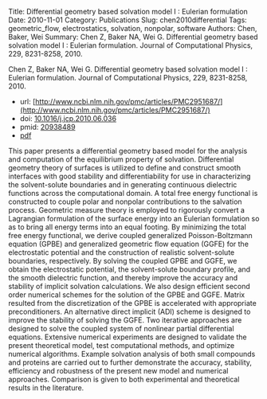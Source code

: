 Title: Differential geometry based solvation model I : Eulerian formulation
Date: 2010-11-01
Category: Publications
Slug: chen2010differential
Tags: geometric_flow, electrostatics, solvation, nonpolar, software
Authors: Chen, Baker, Wei
Summary: Chen Z, Baker NA, Wei G. Differential geometry based solvation model I : Eulerian formulation. Journal of Computational Physics, 229, 8231-8258, 2010. 

Chen Z, Baker NA, Wei G. Differential geometry based solvation model I : Eulerian formulation. Journal of Computational Physics, 229, 8231-8258, 2010. 

* url: [http://www.ncbi.nlm.nih.gov/pmc/articles/PMC2951687/](http://www.ncbi.nlm.nih.gov/pmc/articles/PMC2951687/)
* doi: [10.1016/j.jcp.2010.06.036](http://dx.doi.org/10.1016/j.jcp.2010.06.036)
* pmid: [20938489](http://www.ncbi.nlm.nih.gov/pubmed/20938489)
* [pdf](http://sobolevnrm.github.io/papers/chen2010differential.pdf)

This paper presents a differential geometry based model for the analysis and computation of the equilibrium property of solvation. Differential geometry theory of surfaces is utilized to define and construct smooth interfaces with good stability and differentiability for use in characterizing the solvent-solute boundaries and in generating continuous dielectric functions across the computational domain. A total free energy functional is constructed to couple polar and nonpolar contributions to the salvation process. Geometric measure theory is employed to rigorously convert a Lagrangian formulation of the surface energy into an Eulerian formulation so as to bring all energy terms into an equal footing. By minimizing the total free energy functional, we derive coupled generalized Poisson-Boltzmann equation (GPBE) and generalized geometric flow equation (GGFE) for the electrostatic potential and the construction of realistic solvent-solute boundaries, respectively. By solving the coupled GPBE and GGFE, we obtain the electrostatic potential, the solvent-solute boundary profile, and the smooth dielectric function, and thereby improve the accuracy and stability of implicit solvation calculations. We also design efficient second order numerical schemes for the solution of the GPBE and GGFE. Matrix resulted from the discretization of the GPBE is accelerated with appropriate preconditioners. An alternative direct implicit (ADI) scheme is designed to improve the stability of solving the GGFE. Two iterative approaches are designed to solve the coupled system of nonlinear partial differential equations. Extensive numerical experiments are designed to validate the present theoretical model, test computational methods, and optimize numerical algorithms. Example solvation analysis of both small compounds and proteins are carried out to further demonstrate the accuracy, stability, efficiency and robustness of the present new model and numerical approaches. Comparison is given to both experimental and theoretical results in the literature.
